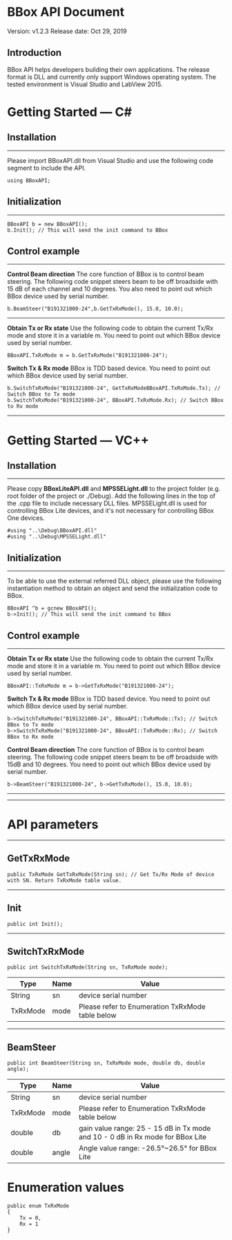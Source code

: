 # BBox API Document
Version: v1.2.3
Release date: Oct 29, 2019 

## Introduction

BBox API helps developers building their own applications. The release format is DLL and currently only support Windows operating system. The tested environment is Visual Studio and LabView 2015.


# Getting Started — C#
## Installation
----------

Please import BBoxAPI.dll from Visual Studio and use the following code segment to include the API.

    using BBoxAPI;


## Initialization
----------
    BBoxAPI b = new BBoxAPI();
    b.Init(); // This will send the init command to BBox



## Control example
----------
**Control Beam direction**
The core function of BBox is to control beam steering. The following code snippet steers beam to be off broadside with 15 dB of each channel and 10 degrees. You also need to point out which BBox device used by serial number.

    b.BeamSteer("B191321000-24",b.GetTxRxMode(), 15.0, 10.0);

 ****

**Obtain Tx or Rx state**
Use the following code to obtain the current Tx/Rx mode and store it in a variable m. You need to point out which BBox device used by serial number.

    BBoxAPI.TxRxMode m = b.GetTxRxMode("B191321000-24");

**Switch Tx & Rx mode**
BBox is TDD based device. You need to point out which BBox device used by serial number.

    b.SwitchTxRxMode("B191321000-24", GetTxRxModeBBoxAPI.TxRxMode.Tx); // Switch BBox to Tx mode
    b.SwitchTxRxMode("B191321000-24", BBoxAPI.TxRxMode.Rx); // Switch BBox to Rx mode



----------
# Getting Started — VC++
## Installation
----------

Please copy **BBoxLiteAPI.dll** and **MPSSELight.dll** to the project folder (e.g. root folder of the project or ./Debug). Add the following lines in the top of the .cpp file to include necessary DLL files. MPSSELight.dll is used for controlling BBox Lite devices, and it's not necessary for controlling BBox One devices.


    #using "..\Debug\BBoxAPI.dll"
    #using "..\Debug\MPSSELight.dll"


## Initialization
----------

To be able to use the external referred DLL object, please use the following instantiation method to obtain an object and send the initialization code to BBox.

    BBoxAPI ^b = gcnew BBoxAPI();
    b->Init(); // This will send the init command to BBox



## Control example
----------

**Obtain Tx or Rx state**
Use the following code to obtain the current Tx/Rx mode and store it in a variable m. You need to point out which BBox device used by serial number.

    BBoxAPI::TxRxMode m = b->GetTxRxMode("B191321000-24");

**Switch Tx & Rx mode**
BBox is TDD based device. You need to point out which BBox device used by serial number.

    b->SwitchTxRxMode("B191321000-24", BBoxAPI::TxRxMode::Tx); // Switch BBox to Tx mode
    b->SwitchTxRxMode("B191321000-24", BBoxAPI::TxRxMode::Rx); // Switch BBox to Rx mode


**Control Beam direction**
The core function of BBox is to control beam steering. The following code snippet steers beam to be off broadside with 15dB and 10 degrees. You need to point out which BBox device used by serial number.


    b->BeamSteer("B191321000-24", b->GetTxRxMode(), 15.0, 10.0);

 ****


----------
# API parameters
----------
## GetTxRxMode
    public TxRxMode GetTxRxMode(String sn); // Get Tx/Rx Mode of device with SN. Return TxRxMode table value.
----------
## Init
    public int Init();
----------
## SwitchTxRxMode
    public int SwitchTxRxMode(String sn, TxRxMode mode);
| Type | Name | Value                                        |
| ------------ | ------------ | ------------------------------------------------ |
| String       | sn           | device serial number |
| TxRxMode     | mode         | Please refer to Enumeration TxRxMode table below |

----------
## BeamSteer
    public int BeamSteer(String sn, TxRxMode mode, double db, double angle);
| Type | Name | Value                                        |
| ------------ | ------------ | ------------------------------------------------ |
| String       | sn           | device serial number |
| TxRxMode     | mode         | Please refer to Enumeration TxRxMode table below |
| double       | db           | gain value range: 25 - 15 dB in Tx mode and 10 - 0 dB in Rx mode for BBox Lite
| double       | angle        | Angle value range: -26.5°~26.5° for BBox Lite                  |



# Enumeration values
    public enum TxRxMode
    {
        Tx = 0,
        Rx = 1
    }
    


